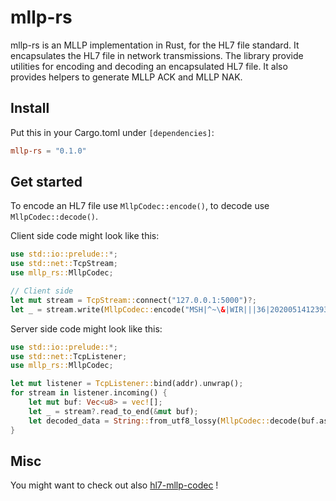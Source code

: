 # mllp-rs

mllp-rs is an MLLP implementation in Rust, for the HL7 file standard. It encapsulates
the HL7 file in network transmissions. The library provide utilities for encoding and
decoding an encapsulated HL7 file. It also provides helpers to generate MLLP ACK and
MLLP NAK.

## Install

Put this in your Cargo.toml under `[dependencies]`:
```toml
mllp-rs = "0.1.0"
```

## Get started

To encode an HL7 file use `MllpCodec::encode()`, to decode use `MllpCodec::decode()`.

Client side code might look like this:
```rust
use std::io::prelude::*;
use std::net::TcpStream;
use mllp_rs::MllpCodec;

// Client side
let mut stream = TcpStream::connect("127.0.0.1:5000")?;
let _ = stream.write(MllpCodec::encode("MSH|^~\&|WIR|||36|20200514123930||VXU^V04^VXU_V04|43|P|2.5.1|||ER").as_bytes());
```

Server side code might look like this:
```rust
use std::io::prelude::*;
use std::net::TcpListener;
use mllp_rs::MllpCodec;

let mut listener = TcpListener::bind(addr).unwrap();
for stream in listener.incoming() {
    let mut buf: Vec<u8> = vec![];
    let _ = stream?.read_to_end(&mut buf);
    let decoded_data = String::from_utf8_lossy(MllpCodec::decode(buf.as_slice())?);
}
```

## Misc

You might want to check out also [hl7-mllp-codec](https://github.com/wokket/hl7-mllp-codec) !
